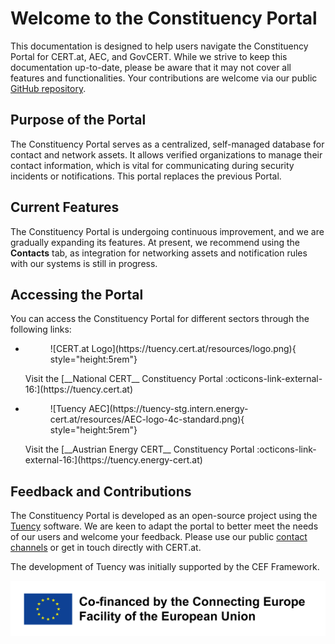 # Welcome to the Constituency Portal

This documentation is designed to help users navigate the Constituency Portal for CERT.at, AEC,
and GovCERT. While we strive to keep this documentation up-to-date, please be aware that it may
not cover all features and functionalities. Your contributions are welcome
via our public [GitHub repository](https://github.com/certat/constituency-docs).

## Purpose of the Portal

The Constituency Portal serves as a centralized, self-managed database for contact and network
assets. It allows verified organizations to manage their contact information, which is vital for
communicating during security incidents or notifications. This portal replaces the previous Portal.

## Current Features

The Constituency Portal is undergoing continuous improvement, and we are gradually expanding its
features. At present, we recommend using the **Contacts** tab, as integration for networking assets
and notification rules with our systems is still in progress.

## Accessing the Portal

You can access the Constituency Portal for different sectors through the following links:

<div class="grid cards" markdown>

-  <figure markdown="span">![CERT.at Logo](https://tuency.cert.at/resources/logo.png){ style="height:5rem"}</figure>
   Visit the [__National CERT__ Constituency Portal :octicons-link-external-16:](https://tuency.cert.at)
-  <figure markdown="span">![Tuency AEC](https://tuency-stg.intern.energy-cert.at/resources/AEC-logo-4c-standard.png){ style="height:5rem"}</figure>
   Visit the [__Austrian Energy CERT__ Constituency Portal :octicons-link-external-16:](https://tuency.energy-cert.at)
</div>

## Feedback and Contributions

The Constituency Portal is developed as an open-source project using the [Tuency](https://gitlab.com/intevation/tuency/tuency)
software. We are keen to adapt the portal to better meet the needs of our users and welcome your
feedback. Please use our public [contact channels](https://cert.at/en/about-us/contact/) or get in
touch directly with CERT.at.

The development of Tuency was initially supported by the CEF Framework.

![CEF Logo](assets/cef_logo.png)
